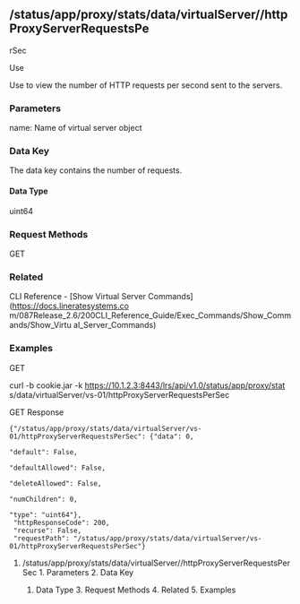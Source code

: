 ## /status/app/proxy/stats/data/virtualServer/<name>/httpProxyServerRequestsPe
rSec

Use

Use to view the number of HTTP requests per second sent to the servers.

### Parameters

name: Name of virtual server object

### Data Key

The data key contains the number of requests.

#### Data Type

uint64

### Request Methods

GET

### Related

CLI Reference - [Show Virtual Server Commands](https://docs.lineratesystems.co
m/087Release_2.6/200CLI_Reference_Guide/Exec_Commands/Show_Commands/Show_Virtu
al_Server_Commands)

### Examples

GET

curl -b cookie.jar -k https://10.1.2.3:8443/lrs/api/v1.0/status/app/proxy/stat
s/data/virtualServer/vs-01/httpProxyServerRequestsPerSec

GET Response

    
    
    {"/status/app/proxy/stats/data/virtualServer/vs-01/httpProxyServerRequestsPerSec": {"data": 0,
                                                                                      "default": False,
                                                                                      "defaultAllowed": False,
                                                                                      "deleteAllowed": False,
                                                                                      "numChildren": 0,
                                                                                      "type": "uint64"},
     "httpResponseCode": 200,
     "recurse": False,
     "requestPath": "/status/app/proxy/stats/data/virtualServer/vs-01/httpProxyServerRequestsPerSec"}
    

  1. /status/app/proxy/stats/data/virtualServer/<name>/httpProxyServerRequestsPerSec
    1. Parameters
    2. Data Key
      1. Data Type
    3. Request Methods
    4. Related
    5. Examples

